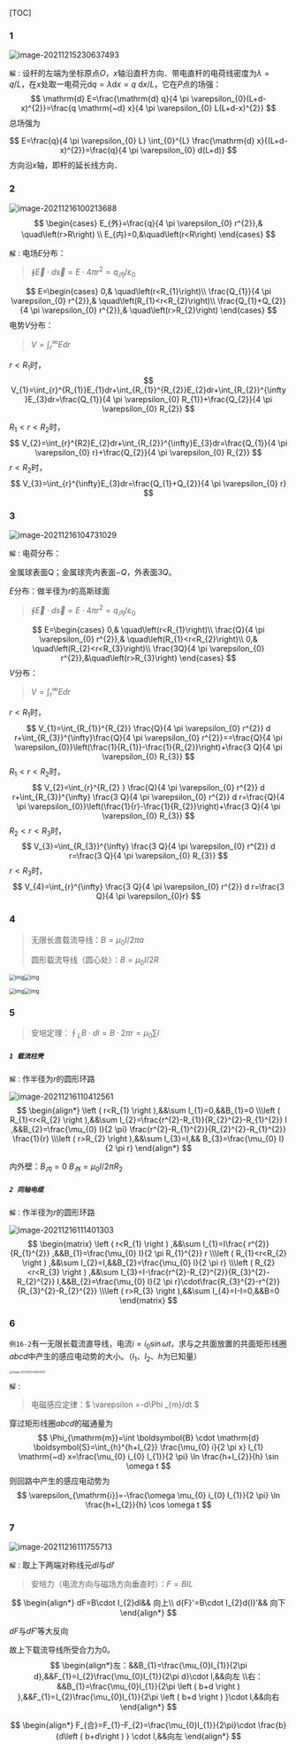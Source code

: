 

[TOC]

### 1

![image-20211215230637493](C:\Users\sean\AppData\Roaming\Typora\typora-user-images\image-20211215230637493.png)

`解：`设杆的左端为坐标原点$O$，$x$轴沿直杆方向．带电直杆的电荷线密度为$\lambda=q / L$，在$x$处取一电荷元$\mathrm{d} q=\lambda \mathrm{d} x=q \mathrm{~d} x / L$，它在$P$点的场强：
$$
\mathrm{d} E=\frac{\mathrm{d} q}{4 \pi \varepsilon_{0}(L+d-x)^{2}}=\frac{q \mathrm{~d} x}{4 \pi \varepsilon_{0} L(L+d-x)^{2}}
$$
总场强为   

$$
E=\frac{q}{4 \pi \varepsilon_{0} L} \int_{0}^{L} \frac{\mathrm{d} x}{(L+d-x)^{2}}=\frac{q}{4 \pi \varepsilon_{0} d(L+d)}
$$
方向沿*x*轴，即杆的延长线方向．

### 2

![image-20211216100213688](C:\Users\sean\AppData\Roaming\Typora\typora-user-images\image-20211216100213688.png)
$$
\begin{cases}
  E_{外}=\frac{q}{4 \pi \varepsilon_{0} r^{2}},& \quad\left(r>R\right)  \\
  E_{内}=0,&\quad\left(r<R\right)
\end{cases}
$$

`解：`电场$E$分布：

> $\oint \vec{E} \cdot d \vec{s}=E\cdot4\pi r^{2}=q_{内}/\varepsilon _{0}$

$$
E=\begin{cases}
0,& \quad\left(r<R_{1}\right)\\
\frac{Q_{1}}{4 \pi \varepsilon_{0} r^{2}},& \quad\left(R_{1}<r<R_{2}\right)\\
\frac{Q_{1}+Q_{2}}{4 \pi \varepsilon_{0} r^{2}},& \quad\left(r>R_{2}\right)
\end{cases}
$$
电势$V$分布：

> $V=\int_{r}^{\infty} E d r$

$r<R_{1}$时，
$$
V_{1}=\int_{r}^{R_{1}}E_{1}dr+\int_{R_{1}}^{R_{2}}E_{2}dr+\int_{R_{2}}^{\infty }E_{3}dr=\frac{Q_{1}}{4 \pi \varepsilon_{0} R_{1}}+\frac{Q_{2}}{4 \pi \varepsilon_{0} R_{2}}
$$

$R_{1}<r<{R_{2}}$时，
$$
V_{2}=\int_{r}^{R2}E_{2}dr+\int_{R_{2}}^{\infty}E_{3}dr=\frac{Q_{1}}{4 \pi \varepsilon_{0} r}+\frac{Q_{2}}{4 \pi \varepsilon_{0} R_{2}}
$$
$r<R_{2}$时，
$$
V_{3}=\int_{r}^{\infty}E_{3}dr=\frac{Q_{1}+Q_{2}}{4 \pi \varepsilon_{0} r}
$$

### 3

![image-20211216104731029](C:\Users\sean\AppData\Roaming\Typora\typora-user-images\image-20211216104731029.png)

`解：`电荷分布：


金属球表面Q；金属球壳内表面$-Q$，外表面$3Q$。

$E$分布：做半径为$r$的高斯球面

> $\oint \vec{E} \cdot d \vec{s}=E\cdot4\pi r^{2}=q_{内}/\varepsilon _{0}$

$$
E=\begin{cases}
0,& \quad\left(r<R_{1}\right)\\
\frac{Q}{4 \pi \varepsilon_{0} r^{2}},& \quad\left(R_{1}<r<R_{2}\right)\\
0,& \quad\left(R_{2}<r<R_{3}\right)\\
\frac{3Q}{4 \pi \varepsilon_{0} r^{2}},&\quad\left(r>R_{3}\right)
\end{cases}
$$
$V$分布：

> $V=\int_{r}^{\infty} E d r$

$r<R_{1}$时，
$$
V_{1}=\int_{R_{1}}^{R_{2}} \frac{Q}{4 \pi \varepsilon_{0} r^{2}} d r+\int_{R_{3}}^{\infty}\frac{Q}{4 \pi \varepsilon_{0} r^{2}}==\frac{Q}{4 \pi \varepsilon_{0}}\left(\frac{1}{R_{1}}-\frac{1}{R_{2}}\right)+\frac{3 Q}{4 \pi \varepsilon_{0} R_{3}}
$$
$R_{1}<r<R_{2}$时，
$$
V_{2}=\int_{r}^{R_{2} } \frac{Q}{4 \pi \varepsilon_{0} r^{2}} d r+\int_{R_{3}}^{\infty} \frac{3 Q}{4 \pi \varepsilon_{0} r^{2}} d r=\frac{Q}{4 \pi \varepsilon_{0}}\left(\frac{1}{r}-\frac{1}{R_{2}}\right)+\frac{3 Q}{4 \pi \varepsilon_{0} R_{3}}
$$
$R_{2}<r<R_{3}$时，
$$
V_{3}=\int_{R_{3}}^{\infty} \frac{3 Q}{4 \pi \varepsilon_{0} r^{2}} d r=\frac{3 Q}{4 \pi \varepsilon_{0} R_{3}}
$$
$r<R_{3}$时，
$$
V_{4}=\int_{r}^{\infty} \frac{3 Q}{4 \pi \varepsilon_{0} r^{2}} d r=\frac{3 Q}{4 \pi \varepsilon_{0}r}
$$

### 4

> 无限长直载流导线：$B=\mu_{0} I/2 \pi a$
>
> 圆形载流导线（圆心处）：$B=\mu_{0} I/2 R$

<img src="https://pic4.zhimg.com/80/v2-e055e52c2a167052c6e261d47e716243_720w.jpg" alt="img" style="zoom:67%;" /><img src="https://pic3.zhimg.com/80/v2-846eeec4f0ffea4e5cf8362898abf80a_720w.jpg" alt="img" style="zoom:67%;" />

<img src="https://pic2.zhimg.com/80/v2-f10fa248e5f362d2189aa5337d49dcad_720w.jpg" alt="img" style="zoom:67%;" /><img src="https://pic3.zhimg.com/80/v2-803aa480fe0b126fcb95b6c822aedf36_720w.jpg" alt="img" style="zoom:67%;" />

### 5

> 安培定理：$\oint_{L}^{} B\cdot dl=B\cdot 2\pi r=\mu_{0}\sum I$

##### `1 载流柱壳`

`解：`作半径为$r$的圆形环路

![image-20211216110412561](C:\Users\sean\AppData\Roaming\Typora\typora-user-images\image-20211216110412561.png)
$$
\begin{align*}
\left ( r<R_{1} \right ),&&\sum I_{1}=0,&&B_{1}=0 
\\\left ( R_{1}<r<R_{2} \right ),&&\sum I_{2}=\frac{r^{2}-R_{1}}{R_{2}^{2}-R_{1}^{2}} I ,&&B_{2}=\frac{\mu_{0} I}{2 \pi} \frac{r^{2}-R_{1}^{2}}{R_{2}^{2}-R_{1}^{2}} \frac{1}{r}
\\\left ( r>R_{2} \right ),&&\sum I_{3}=I,&& B_{3}=\frac{\mu_{0} I}{2 \pi r}
\end{align*}
$$

内外壁：$B_{内}=0$	$B_{外}=\mu_{0}I/2\pi R_{2}$

##### `2 同轴电缆`

`解：`作半径为$r$的圆形环路

![image-20211216111401303](C:\Users\sean\AppData\Roaming\Typora\typora-user-images\image-20211216111401303.png)
$$
\begin{matrix}
\left ( r<R_{1}  \right ) ,&&\sum I_{1}=I\frac{ r^{2}}{R_{1}^{2}} ,&&B_{1}=\frac{\mu_{0} I}{2 \pi R_{1}^{2}} r
\\\left ( R_{1}<r<R_{2} \right ) ,&&\sum I_{2}=I,&&B_{2}=\frac{\mu_{0} I}{2 \pi  r}
\\\left ( R_{2}<r<R_{3} \right ) ,&&\sum I_{3}=I-\frac{r^{2}-R_{2}^{2}}{R_{3}^{2}-R_{2}^{2}} I,&&B_{2}=\frac{\mu_{0} I}{2 \pi  r}\cdot\frac{R_{3}^{2}-r^{2}}{R_{3}^{2}-R_{2}^{2}}
\\\left ( r>R_{3} \right ),&&\sum I_{4}=I-I=0,&&B=0
\end{matrix}
$$

### 6

`例16-2`有一无限长载流直导线，电流$i=i_{0}\sin\omega t$，求与之共面放置的共面矩形线圈 $abcd$中产生的感应电动势的大小。（$l_{1}$、$l_{2}$、$h$为已知量）

<img src="C:\Users\sean\AppData\Roaming\Typora\typora-user-images\image-20211215230821003.png" alt="image-20211215230821003" style="zoom:33%;" />

`解：`

> 电磁感应定律：$ \varepsilon =-d\Phi  _{m}/dt $

穿过矩形线圈$abcd$的磁通量为
$$
\Phi_{\mathrm{m}}=\int \boldsymbol{B} \cdot \mathrm{d} \boldsymbol{S}=\int_{h}^{h+l_{2}} \frac{\mu_{0} i}{2 \pi x} l_{1} \mathrm{~d} x=\frac{\mu_{0} i_{0} l_{1}}{2 \pi} \ln \frac{h+l_{2}}{h} \sin \omega t
$$
则回路中产生的感应电动势为
$$
\varepsilon_{\mathrm{i}}=-\frac{\omega \mu_{0} i_{0} l_{1}}{2 \pi} \ln \frac{h+l_{2}}{h} \cos \omega t
$$

### 7

![image-20211216111755713](C:\Users\sean\AppData\Roaming\Typora\typora-user-images\image-20211216111755713.png)

`解：`取上下两端对称线元$dl$与$d{l}'$

> 安培力（电流方向与磁场方向垂直时）：$F=BIL$

$$
\begin{align*}
dF=B\cdot I_{2}dl&&	向上\\
d{F}'=B\cdot I_{2}d{l}'&&	向下
\end{align*}
$$

$dF$与$d{F}'$等大反向

故上下载流导线所受合力为0。
$$
\begin{align*}左：&&B_{1}=\frac{\mu_{0}I_{1}}{2\pi d},&&F_{1}=I_{2}\frac{\mu_{0}I_{1}}{2\pi d}\cdot l,&&向左
\\右：&&B_{1}=\frac{\mu_{0}I_{1}}{2\pi \left ( b+d \right ) },&&F_{1}=I_{2}\frac{\mu_{0}I_{1}}{2\pi \left ( b+d \right ) }\cdot l,&&向右
\end{align*}
$$

$$
\begin{align*}
F_{合}=F_{1}-F_{2}=\frac{\mu_{0}I_{1}}{2\pi}\cdot \frac{b}{d\left (  b+d\right ) } \cdot l,&&向左
\end{align*}
$$

